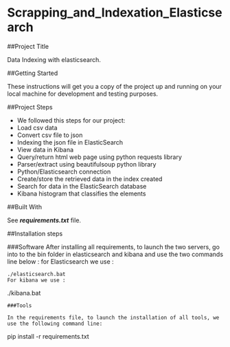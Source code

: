 # Scrapping_and_Indexation_Elasticsearch

##Project Title

Data Indexing with elasticsearch.

##Getting Started

These instructions will get you a copy of the project up and running on your local machine for development and testing purposes.

##Project Steps

- We followed this steps for our project: 
- Load csv data
- Convert csv file to json 
- Indexing the json file in ElasticSearch
- View data in Kibana
- Query/return html web page using python requests library
- Parser/extract using beautifulsoup python library
- Python/Elasticsearch connection
- Create/store the retrieved data in the index created
- Search for data in the ElasticSearch database 
- Kibana histogram that classifies the elements

##Built With

See ***requirements.txt*** file.

##Installation steps

###Software
After installing all requirements, to launch the two servers, go into to the bin folder in elasticsearch and kibana and use the two commands line below :
for Elasticsearch we use :
```
./elasticsearch.bat
For kibana we use :
```
./kibana.bat
```
###Tools

In the requirements file, to launch the installation of all tools, we use the following command line:
```
pip install -r requirements.txt
```
